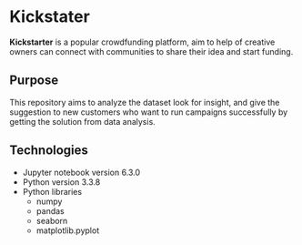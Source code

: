 # Kickstater
**Kickstarter** is a popular crowdfunding platform,  aim to help of creative owners can connect with communities to share their idea and start funding.
## Purpose
This repository aims to analyze the dataset look for insight, and give the suggestion to new customers who want to run campaigns successfully by getting the solution 
from data analysis.
## Technologies
* Jupyter notebook version 6.3.0
* Python  version 3.3.8
* Python libraries
  * numpy
  * pandas
  * seaborn
  * matplotlib.pyplot
